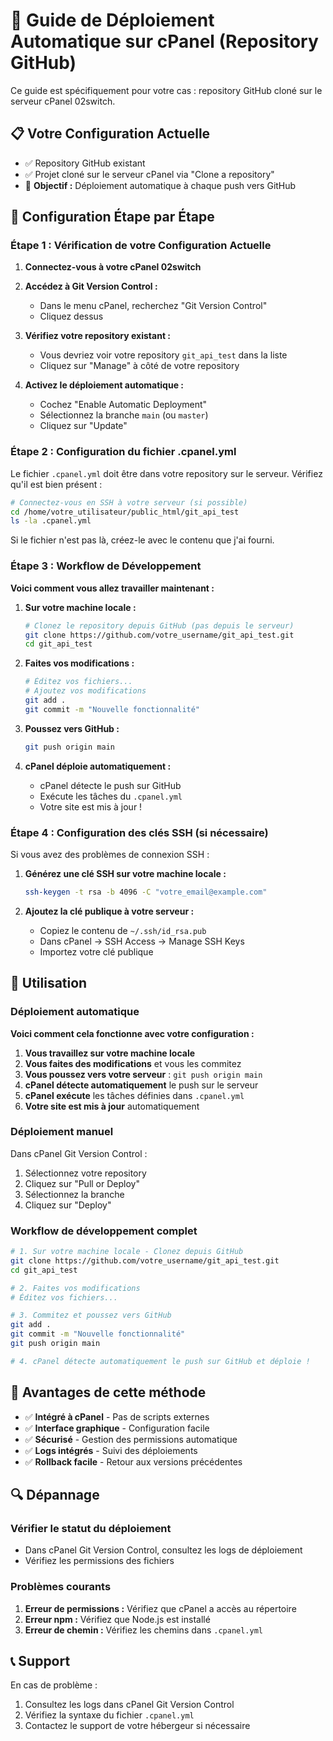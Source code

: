 # 🚀 Guide de Déploiement Automatique sur cPanel (Repository GitHub)

Ce guide est spécifiquement pour votre cas : repository GitHub cloné sur le serveur cPanel 02switch.

## 📋 Votre Configuration Actuelle

- ✅ Repository GitHub existant
- ✅ Projet cloné sur le serveur cPanel via "Clone a repository"
- 🎯 **Objectif :** Déploiement automatique à chaque push vers GitHub

## 🔧 Configuration Étape par Étape

### Étape 1 : Vérification de votre Configuration Actuelle

1. **Connectez-vous à votre cPanel 02switch**

2. **Accédez à Git Version Control :**
   - Dans le menu cPanel, recherchez "Git Version Control"
   - Cliquez dessus

3. **Vérifiez votre repository existant :**
   - Vous devriez voir votre repository `git_api_test` dans la liste
   - Cliquez sur "Manage" à côté de votre repository

4. **Activez le déploiement automatique :**
   - Cochez "Enable Automatic Deployment"
   - Sélectionnez la branche `main` (ou `master`)
   - Cliquez sur "Update"

### Étape 2 : Configuration du fichier .cpanel.yml

Le fichier `.cpanel.yml` doit être dans votre repository sur le serveur. Vérifiez qu'il est bien présent :

```bash
# Connectez-vous en SSH à votre serveur (si possible)
cd /home/votre_utilisateur/public_html/git_api_test
ls -la .cpanel.yml
```

Si le fichier n'est pas là, créez-le avec le contenu que j'ai fourni.

### Étape 3 : Workflow de Développement

**Voici comment vous allez travailler maintenant :**

1. **Sur votre machine locale :**
   ```bash
   # Clonez le repository depuis GitHub (pas depuis le serveur)
   git clone https://github.com/votre_username/git_api_test.git
   cd git_api_test
   ```

2. **Faites vos modifications :**
   ```bash
   # Éditez vos fichiers...
   # Ajoutez vos modifications
   git add .
   git commit -m "Nouvelle fonctionnalité"
   ```

3. **Poussez vers GitHub :**
   ```bash
   git push origin main
   ```

4. **cPanel déploie automatiquement :**
   - cPanel détecte le push sur GitHub
   - Exécute les tâches du `.cpanel.yml`
   - Votre site est mis à jour !

### Étape 4 : Configuration des clés SSH (si nécessaire)

Si vous avez des problèmes de connexion SSH :

1. **Générez une clé SSH sur votre machine locale :**
   ```bash
   ssh-keygen -t rsa -b 4096 -C "votre_email@example.com"
   ```

2. **Ajoutez la clé publique à votre serveur :**
   - Copiez le contenu de `~/.ssh/id_rsa.pub`
   - Dans cPanel → SSH Access → Manage SSH Keys
   - Importez votre clé publique

## 🚀 Utilisation

### Déploiement automatique
**Voici comment cela fonctionne avec votre configuration :**

1. **Vous travaillez sur votre machine locale**
2. **Vous faites des modifications** et vous les commitez
3. **Vous poussez vers votre serveur** : `git push origin main`
4. **cPanel détecte automatiquement** le push sur le serveur
5. **cPanel exécute** les tâches définies dans `.cpanel.yml`
6. **Votre site est mis à jour** automatiquement

### Déploiement manuel
Dans cPanel Git Version Control :
1. Sélectionnez votre repository
2. Cliquez sur "Pull or Deploy"
3. Sélectionnez la branche
4. Cliquez sur "Deploy"

### Workflow de développement complet
```bash
# 1. Sur votre machine locale - Clonez depuis GitHub
git clone https://github.com/votre_username/git_api_test.git
cd git_api_test

# 2. Faites vos modifications
# Éditez vos fichiers...

# 3. Commitez et poussez vers GitHub
git add .
git commit -m "Nouvelle fonctionnalité"
git push origin main

# 4. cPanel détecte automatiquement le push sur GitHub et déploie !
```

## 📝 Avantages de cette méthode

- ✅ **Intégré à cPanel** - Pas de scripts externes
- ✅ **Interface graphique** - Configuration facile
- ✅ **Sécurisé** - Gestion des permissions automatique
- ✅ **Logs intégrés** - Suivi des déploiements
- ✅ **Rollback facile** - Retour aux versions précédentes

## 🔍 Dépannage

### Vérifier le statut du déploiement
- Dans cPanel Git Version Control, consultez les logs de déploiement
- Vérifiez les permissions des fichiers

### Problèmes courants
1. **Erreur de permissions :** Vérifiez que cPanel a accès au répertoire
2. **Erreur npm :** Vérifiez que Node.js est installé
3. **Erreur de chemin :** Vérifiez les chemins dans `.cpanel.yml`

## 📞 Support

En cas de problème :
1. Consultez les logs dans cPanel Git Version Control
2. Vérifiez la syntaxe du fichier `.cpanel.yml`
3. Contactez le support de votre hébergeur si nécessaire
